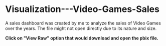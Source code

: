 # Visualization---Video-Games-Sales
A sales dashboard was created by me to analyze the sales of Video Games over the years. 
The file might not open directly due to its nature and size. 

**Click on "View Raw" option that would download and open the pbix file.**
